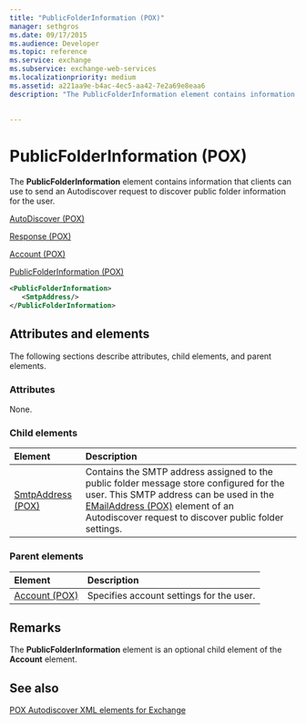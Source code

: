 ```yaml
---
title: "PublicFolderInformation (POX)"
manager: sethgros
ms.date: 09/17/2015
ms.audience: Developer
ms.topic: reference
ms.service: exchange
ms.subservice: exchange-web-services
ms.localizationpriority: medium
ms.assetid: a221aa9e-b4ac-4ec5-aa42-7e2a69e8eaa6
description: "The PublicFolderInformation element contains information that clients can use to send an Autodiscover request to discover public folder information for the user."
 
 
---
```


# PublicFolderInformation (POX)

The **PublicFolderInformation** element contains information that clients can use to send an Autodiscover request to discover public folder information for the user. 
  
[AutoDiscover (POX)](autodiscover-pox.md)
  
[Response (POX)](response-pox.md)
  
[Account (POX)](account-pox.md)
  
[PublicFolderInformation (POX)](publicfolderinformation-pox.md)
  
```XML
<PublicFolderInformation>
   <SmtpAddress/>
</PublicFolderInformation>
```

## Attributes and elements

The following sections describe attributes, child elements, and parent elements.
  
### Attributes

None.
  
### Child elements

|**Element**|**Description**|
|:-----|:-----|
|[SmtpAddress (POX)](smtpaddress-pox.md) <br/> |Contains the SMTP address assigned to the public folder message store configured for the user. This SMTP address can be used in the [EMailAddress (POX)](emailaddress-pox.md) element of an Autodiscover request to discover public folder settings.  <br/> |
   
### Parent elements

|**Element**|**Description**|
|:-----|:-----|
|[Account (POX)](account-pox.md) <br/> |Specifies account settings for the user.  <br/> |
   
## Remarks

The **PublicFolderInformation** element is an optional child element of the **Account** element. 
  
## See also



[POX Autodiscover XML elements for Exchange](pox-autodiscover-xml-elements-for-exchange.md)

